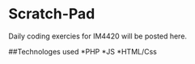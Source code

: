 # Scratch-Pad
Daily coding exercies for IM4420 will be posted here.

##Technologes used
*PHP
*JS
*HTML/Css
